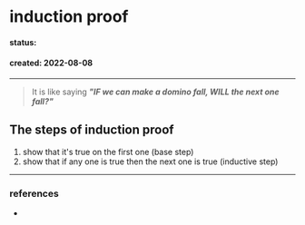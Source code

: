 # induction proof
#### status: 
#### created: 2022-08-08
---
> It is like saying _**"IF we can make a domino fall, WILL the next one fall?"**_
## The steps of induction proof
1. show that it's true on the first one (base step)
2. show that if any one is true then the next one is true (inductive step)









---
### references
- 
